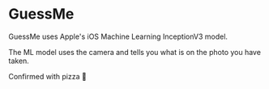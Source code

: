 # GuessMe

GuessMe uses Apple's iOS Machine Learning InceptionV3 model. 

The ML model uses the camera and tells you what is on the photo you have taken. 

Confirmed with pizza 🤣


